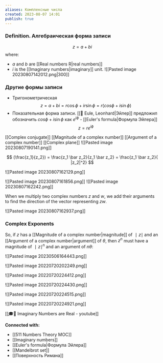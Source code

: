 ```yaml
---
aliases: Комплексные числа
created: 2023-08-07 14:01
publish: true
---
```


### Definition. Алгебраическая форма записи
$$z = a + bi$$
where:
- $a$ and $b$ are [[Real numbers R|real numbers]]
- $i$ is the [[Imaginary numbers|imaginary]] unit.
![[Pasted image 20230807142012.png|300]]


### Другие формы записи
- Тригонометрическая
$$
z = a + bi = r\cos\phi + ir\sin\phi = r(cos\phi + i\sin\phi)
$$
- Показательная форма записи. [[👤 Eule, Leonhard|Эйлер]] предложил обозначить $cos\phi + i\sin\phi$ как $e^{i\phi}$ - [[Euler's formula|Формула Эйлера]]
$$
z = re^{i\phi}
$$




[[Сomplex conjugate]]
[[Magnitude of a complex number]]
[[Argument of a complex number]]
[[Complex plane]]
![[Pasted image 20230807190141.png]]


$$
(\frac{z_1}{z_2}) = \frac{z_1 \bar z_2}{z_1 \bar z_2} = \frac{z_1 \bar z_2}{ |z_2|^2}
$$


![[Pasted image 20230807162129.png]]

![[Pasted image 20230807161856.png]]
![[Pasted image 20230807162242.png]]

When we multiply two complex numbers $z$ and $w$, we add their arguments to find the direction of the vector representing $zw$.

![[Pasted image 20230807162937.png]]

### Complex Exponents
So, if $z$ has a [[Magnitude of a complex number|magnitude]]  of $∣z∣$ and an [[Argument of a complex number|argument]] of $θ$, then $z^n$ must have a magnitude of $∣z∣^n$ and an argument of $nθ$:


![[Pasted image 20230506164443.png]]

![[Pasted image 20220720202249.png]]

![[Pasted image 20220720224412.png]]

![[Pasted image 20220720224430.png]]

![[Pasted image 20220720224515.png]]

![[Pasted image 20220720224921.png]]




[[🎓🌳 Imaginary Numbers are Real - youtube]]



**Connected with:**
- [[511 Numbers Theory MOC]]
- [[Imaginary numbers]]
- [[Euler's formula|Формула Эйлера]]
- [[Mandelbrot set]]
- [[Поверхность Римана]]
